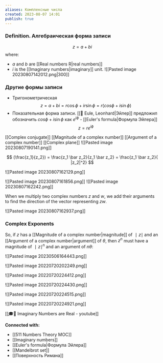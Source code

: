 ```yaml
---
aliases: Комплексные числа
created: 2023-08-07 14:01
publish: true
---
```


### Definition. Алгебраическая форма записи
$$z = a + bi$$
where:
- $a$ and $b$ are [[Real numbers R|real numbers]]
- $i$ is the [[Imaginary numbers|imaginary]] unit.
![[Pasted image 20230807142012.png|300]]


### Другие формы записи
- Тригонометрическая
$$
z = a + bi = r\cos\phi + ir\sin\phi = r(cos\phi + i\sin\phi)
$$
- Показательная форма записи. [[👤 Eule, Leonhard|Эйлер]] предложил обозначить $cos\phi + i\sin\phi$ как $e^{i\phi}$ - [[Euler's formula|Формула Эйлера]]
$$
z = re^{i\phi}
$$




[[Сomplex conjugate]]
[[Magnitude of a complex number]]
[[Argument of a complex number]]
[[Complex plane]]
![[Pasted image 20230807190141.png]]


$$
(\frac{z_1}{z_2}) = \frac{z_1 \bar z_2}{z_1 \bar z_2} = \frac{z_1 \bar z_2}{ |z_2|^2}
$$


![[Pasted image 20230807162129.png]]

![[Pasted image 20230807161856.png]]
![[Pasted image 20230807162242.png]]

When we multiply two complex numbers $z$ and $w$, we add their arguments to find the direction of the vector representing $zw$.

![[Pasted image 20230807162937.png]]

### Complex Exponents
So, if $z$ has a [[Magnitude of a complex number|magnitude]]  of $∣z∣$ and an [[Argument of a complex number|argument]] of $θ$, then $z^n$ must have a magnitude of $∣z∣^n$ and an argument of $nθ$:


![[Pasted image 20230506164443.png]]

![[Pasted image 20220720202249.png]]

![[Pasted image 20220720224412.png]]

![[Pasted image 20220720224430.png]]

![[Pasted image 20220720224515.png]]

![[Pasted image 20220720224921.png]]




[[🎓🌳 Imaginary Numbers are Real - youtube]]



**Connected with:**
- [[511 Numbers Theory MOC]]
- [[Imaginary numbers]]
- [[Euler's formula|Формула Эйлера]]
- [[Mandelbrot set]]
- [[Поверхность Римана]]
